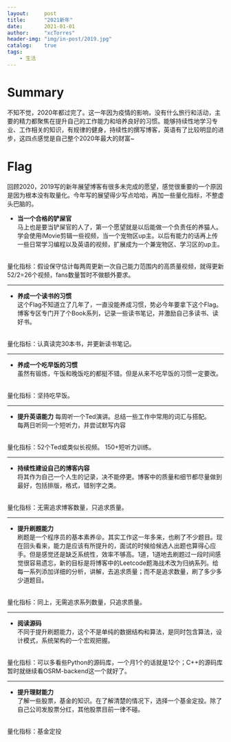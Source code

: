 ```yaml
---
layout:     post
title:      "2021新年"
date:       2021-01-01
author:     "xcTorres"
header-img: "img/in-post/2019.jpg"
catalog:    true
tags:
    - 生活
---  
```


# Summary
不知不觉，2020年都过完了。这一年因为疫情的影响，没有什么旅行和活动，主要的精力都聚焦在提升自己的工作能力和培养良好的习惯。能够持续性地学习专业、工作相关的知识，有规律的健身，持续性的撰写博客，英语有了比较明显的进步，这四点感觉是自己整个2020年最大的财富~   


# Flag
回顾2020，2019写的新年展望博客有很多未完成的愿望，感觉很重要的一个原因是因为根本没有取量化。今年写的展望得少写点哈哈，再加一些量化指标，不整虚头巴脑的。  


- **当一个合格的铲屎官**   
马上也是要当铲屎官的人了，第一个愿望就是以后能做一个负责任的养猫人。学会使用iMovie剪辑一些视频，当一个宠物区up主。以后有能力的话再上传一些日常学习编程以及英语的视频，扩展成为一个兼宠物区、学习区的up主。  
<br>
量化指标：假设保守估计每两周更新一次自己能力范围内的高质量视频，就得更新52/2=26个视频，fans数量暂时不做额外要求。  

---

- **养成一个读书的习惯**   
这个Flag不知道立了几年了，一直没能养成习惯，势必今年要拿下这个Flag。博客专区专门开了个Book系列，记录一些读书笔记，并激励自己多读书、读好书。  
<br>
量化指标：认真读完30本书，并更新读书笔记。  

---

- **养成一个吃早饭的习惯**  
虽然有锻炼，午饭和晚饭吃的都挺不错。但是从来不吃早饭的习惯一定要改。
<br>
量化指标：坚持吃早饭。

---

- **提升英语能力**
每周听一个Ted演讲。总结一些工作中常用的词汇与搭配。  
每两日听同一个短听力，并尝试默写内容  
<br>
量化指标：52个Ted或类似长视频。 150+短听力训练。

---

- **持续性建设自己的博客内容**   
将其作为自己一个人生的记录，决不能停更。博客中的质量和细节都尽量做到最好，包括排版，格式，错别字之类。  
<br>
量化指标：无需追求博客数量，只追求质量。  

---

- **提升刷题能力**   
刷题是一个程序员的基本素养😝。其实工作这一年多来，也刷了不少题目。现在回头看来，能力是应该有所提升的，面试的时候给候选人出题也算得心应手。但是感觉还是缺乏系统性，效率不够高。1道，1道地去刷题过一段时间感觉很容易遗忘，新的目标是将博客中的Leetcode题海战术改为归纳系列。给每一系列添加详细的分析，讲解，去追求质量；而不是追求数量，刷了多少多少道题目。
<br>  
量化指标：同上，无需追求系列数量，只追求质量。  

---

- **阅读源码**    
不同于提升刷题能力，这个不是单纯的数据结构和算法，是同时包含算法，设计模式，系统架构的一个宏观把握。
<br>  
量化指标：可以多看些Python的源码库，一个月1个的话就是12个；C++的源码库暂时就继续看OSRM-backend这一个就好了。

---

- **提升理财能力**  
了解一些股票，基金的知识。在了解清楚的情况下，选择一个基金定投。除了自己公司发股票分红，其他股票目前一律不碰。
<br>
量化指标：基金定投
